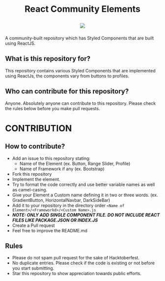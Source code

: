 <h1 align="center">React Community Elements</h1>

<p align="center">
<img style="padding:10px;" src="https://img.shields.io/badge/Open%20Source-💕%20-9cf?style=for-the-badge"><br>

A community-built repository which has Styled Components that are built using ReactJS.

</p>

## What is this repository for?

This repository contains various Styled Components that are implemented using ReactJs, the components vary from buttons to profiles.

## Who can contribute for this repository?

Anyone. Absolutely anyone can contribute to this repository. Please check the rules below before you make pull requests.

# CONTRIBUTION

## How to contribute?

- Add an issue to this repository stating:
  - Name of the Element (ex. Button, Range Slider, Profile)
  - Name of Framework if any (ex. Bootstrap)
- Fork this repository
- Implement the element.
- Try to format the code correctly and use better variable names as well as camel-casing.
- Give your Element a Custom name defining it in two or three words. (ex. GradientButton, HorizontalNavbar, DarkSideBar)
- Add it to your repository in the directory order `<Name of Element>/<Frameworkd>/<Custom Name>.js`
- ***NOTE: ONLY ADD SINGLE COMPONENT FILE. DO NOT INCLUDE REACT FILES LIKE PACKAGE.JSON OR INDEX.JS***
- Create a Pull request
- Feel free to improve the README.md

## Rules

- Please do not spam pull request for the sake of Hacktoberfest.
- No duplicate entries. Please check if the code is existing or not before you start submitting.
- Star this repository to show appreciation towards public efforts.
